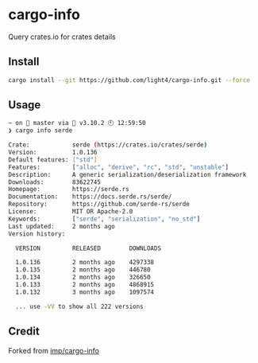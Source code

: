 # cargo-info
Query crates.io for crates details

## Install

```bash
cargo install --git https://github.com/light4/cargo-info.git --force
```

## Usage

```bash
~ on  master via 🐍 v3.10.2 🕙 12:59:50 
❯ cargo info serde

Crate:            serde (https://crates.io/crates/serde)
Version:          1.0.136
Default features: ["std"]
Features:         ["alloc", "derive", "rc", "std", "unstable"]
Description:      A generic serialization/deserialization framework
Downloads:        83622745
Homepage:         https://serde.rs
Documentation:    https://docs.serde.rs/serde/
Repository:       https://github.com/serde-rs/serde
License:          MIT OR Apache-2.0
Keywords:         ["serde", "serialization", "no_std"]
Last updated:     2 months ago
Version history:  

  VERSION         RELEASED        DOWNLOADS       

  1.0.136         2 months ago    4297338
  1.0.135         2 months ago    446780
  1.0.134         2 months ago    326650
  1.0.133         2 months ago    4868915
  1.0.132         3 months ago    1097574

  ... use -VV to show all 222 versions

```

## Credit

Forked from [imp/cargo-info](https://gitlab.com/imp/cargo-info)
